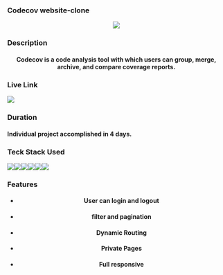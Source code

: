 ### Codecov website-clone 
<p align='center'>
<img src='https://faizan7012.github.io/static/media/codecov-clone.fc0b8a3d3dbe544e5ba6.png'>
 </p>
 
 ### Description
   
 <h4 align='center'>Codecov is a code analysis tool with which users can group, merge, archive, and compare coverage reports.</p>
 
 ### Live Link
 
 <a href='https://codecov-ashen.vercel.app/' target='_blank'>
 <img src='https://img.shields.io/badge/Vercel-000000?style=for-the-badge&logo=vercel&logoColor=white' />
 </a>
  
 ### Duration
 
 <h4>
 Individual project accomplished in 4 days.
</h4>
 
 
 ### Teck Stack Used
 
 <div align='center' style="display: flex;">
  <img src="https://img.shields.io/badge/HTML5-E34F26?style=for-the-badge&logo=html5&logoColor=white" />
  <img src="https://img.shields.io/badge/CSS3-1572B6?style=for-the-badge&logo=css3&logoColor=white" />
  <img src="https://img.shields.io/badge/JavaScript-323330?style=for-the-badge&logo=javascript&logoColor=F7DF1E" />
  <img src="https://img.shields.io/badge/React-20232A?style=for-the-badge&logo=react&logoColor=61DAFB" />
  <img src="https://img.shields.io/badge/React_Router-CA4245?style=for-the-badge&logo=react-router&logoColor=white" />
  <img src="https://img.shields.io/badge/chakra-%234ED1C5.svg?style=for-the-badge&logo=chakraui&logoColor=white" />
</div>


### Features

<ul align='center'>
 
 <li>
  <h4>User can login and logout</h4>
 </li>
 <li>
  <h4>filter and pagination</h4>
  </li>
 <li>
  <h4>Dynamic Routing</h4>
  </li>
 <li>
  <h4>Private Pages</h4>
  </li>
 <li>
  <h4>Full responsive</h4>
   </li>
</ul>
